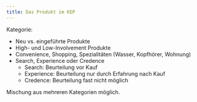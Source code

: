```yaml
---
title: Das Produkt im KEP
---
```

Kategorie:
- Neu vs. eingeführte Produkte
- High- und Low-Involvement Produkte
- Convenience, Shopping, Spezialitäten (Wasser, Kopfhörer, Wohnung)
- Search, Experience oder Credence
  - Search: Beurteilung vor Kauf
  - Experience: Beurteilung nur durch Erfahrung nach Kauf
  - Credence: Beurteilung fast nicht möglich
  
Mischung aus mehreren Kategorien möglich.
